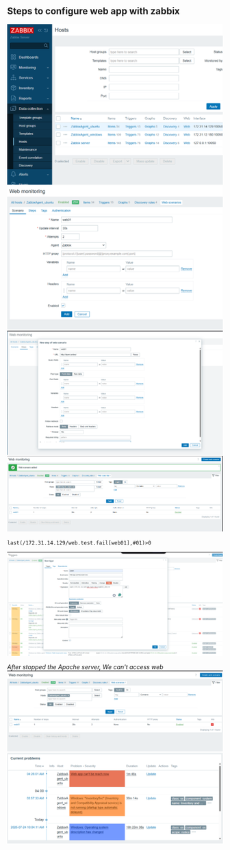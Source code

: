 ## Steps to configure web app with zabbix

![Step 01](image.png)
![Step 02](image-1.png)
![Step 03](image-2.png)
![Step 04](image-3.png)

`last(/172.31.14.129/web.test.fail[web01],#01)>0`

![Step 05](image-4.png)

*After stopped the Apache server, We can't access web*
![Notify](image-5.png)
![Dashboard](image-6.png)
